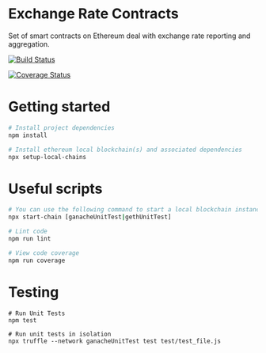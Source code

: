 # Exchange Rate Contracts
Set of smart contracts on Ethereum deal with exchange rate reporting and aggregation.

[![Build Status](https://travis-ci.com/frgprotocol/market-oracle.svg?token=xxNsLhLrTiyG3pc78i5v&branch=master)](https://travis-ci.com/frgprotocol/market-oracle)

[![Coverage Status](https://coveralls.io/repos/github/frgprotocol/market-oracle/badge.svg?branch=master&t=K8tHT9)](https://coveralls.io/github/frgprotocol/market-oracle?branch=master)

# Getting started
```bash
# Install project dependencies
npm install

# Install ethereum local blockchain(s) and associated dependencies
npx setup-local-chains
```

# Useful scripts
``` bash
# You can use the following command to start a local blockchain instance
npx start-chain [ganacheUnitTest|gethUnitTest]

# Lint code
npm run lint

# View code coverage
npm run coverage
```

# Testing
```
# Run Unit Tests
npm test

# Run unit tests in isolation
npx truffle --network ganacheUnitTest test test/test_file.js
```

